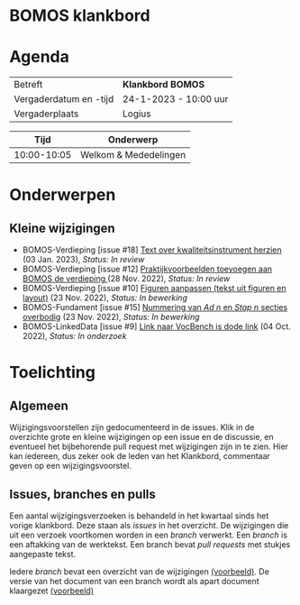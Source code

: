 # BOMOS klankbord

# Agenda

|  |   |
|------------------------|-------------------------------------|
| Betreft  | **Klankbord BOMOS** |
| Vergaderdatum en -tijd | 24-1-2023 - 10:00 uur  |
| Vergaderplaats  | Logius  |

| Tijd | Onderwerp |
| --- | --- |
| 10:00-10:05 | Welkom & Mededelingen        | 


# Onderwerpen

## Kleine wijzigingen
* BOMOS-Verdieping [issue #18] [Text over kwaliteitsinstrument herzien](https://github.com/Logius-standaarden/BOMOS-Verdieping/issues/18) (03 Jan. 2023), _Status: In review_
* BOMOS-Verdieping [issue #12] [Praktijkvoorbeelden toevoegen aan BOMOS de  verdieping ](https://github.com/Logius-standaarden/BOMOS-Verdieping/issues/12) (28 Nov. 2022), _Status: In review_
* BOMOS-Verdieping [issue #10] [Figuren aanpassen (tekst uit figuren en layout)](https://github.com/Logius-standaarden/BOMOS-Verdieping/issues/10) (23 Nov. 2022), _Status: In bewerking_
* BOMOS-Fundament [issue #15] [Nummering van _Ad n_ en _Stap n_ secties overbodig](https://github.com/Logius-standaarden/BOMOS-Fundament/issues/15) (23 Nov. 2022), _Status: In bewerking_
* BOMOS-LinkedData [issue #9] [Link naar VocBench is dode link](https://github.com/Logius-standaarden/BOMOS-LinkedData/issues/9) (04 Oct. 2022), _Status: In onderzoek_

# Toelichting


## Algemeen

Wijzigingsvoorstellen zijn gedocumenteerd in de issues. Klik in de 
overzichte grote en kleine wijzigingen op een issue en de discussie, en 
eventueel het bijbehorende pull request met wijzigingen zijn in te zien. 
Hier kan iedereen, dus zeker ook de leden van het Klankbord, commentaar 
geven op een wijzigingsvoorstel.

## Issues, branches en pulls

Een aantal wijzigingsverzoeken is behandeld in het kwartaal sinds het 
vorige klankbord. Deze staan als _issues_ in het overzicht. De 
wijzigingen die uit een verzoek voortkomen worden in  een _branch_ 
verwerkt. Een _branch_ is een aftakking van de werktekst. Een branch 
bevat _pull requests_ met stukjes aangepaste tekst.

Iedere _branch_ bevat een overzicht van de wijzigingen [(voorbeeld)](https://github.com/Logius-standaarden/BOMOS-Verdieping/pull/15/files#diff-75b97fe2be1953715b6c674a83eb404a8956a938e6855c23ad5cc5d0f1ad3ac9). De versie van het document van een branch wordt als apart document klaargezet [(voorbeeld)](https://logius-standaarden.github.io/Publicatie-Preview/BOMOS-Verdieping/202212_kwaliteit/)